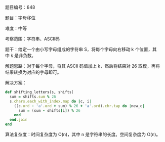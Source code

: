 题目编号：848

题目：字母移位

难度：中等

考察范围：字符串、ASCII码

题干：给定一个由小写字母组成的字符串 S，将每个字母向右移动 k 个位置，其中 k 是非负数。

解题思路：对于每个字母，将其 ASCII 码值加上 k，然后将结果对 26 取模，再将结果转换为对应的字母即可。

解决方案：

```ruby
def shifting_letters(s, shifts)
  sum = shifts.sum % 26
  s.chars.each_with_index.map do |c, i|
    ((c.ord - 'a'.ord + sum) % 26 + 'a'.ord).chr.tap do |new_c|
      sum = (sum - shifts[i]) % 26
    end
  end.join
end
```

算法复杂度：时间复杂度为 O(n)，其中 n 是字符串的长度。空间复杂度为 O(n)。